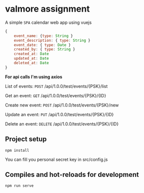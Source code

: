 # valmore assignment
A simple `SPA` calendar web app using vuejs


```js
{
    event_name: {type: String }
    event_description: { type: String }
    event_date: { type: Date }
    created_by: { type: String }
    created_at: Date
    updated_at: Date
    deleted_at: Date
}
```
**For api calls I'm using axios**

List of events: `POST` /api/1.0.0/test/events/{PSK}/list

Get an event: `GET` /api/1.0.0/test/events/{PSK}/{ID}

Create new event: `POST` /api/1.0.0/test/events/{PSK}/new

Update an event: `PUT` /api/1.0.0/test/events/{PSK}/{ID}

Delete an event: `DELETE` /api/1.0.0/test/events/{PSK}/{ID}


## Project setup
```
npm install
```
You can fill you personal secret key in src/config.js 


## Compiles and hot-reloads for development
```
npm run serve
```

